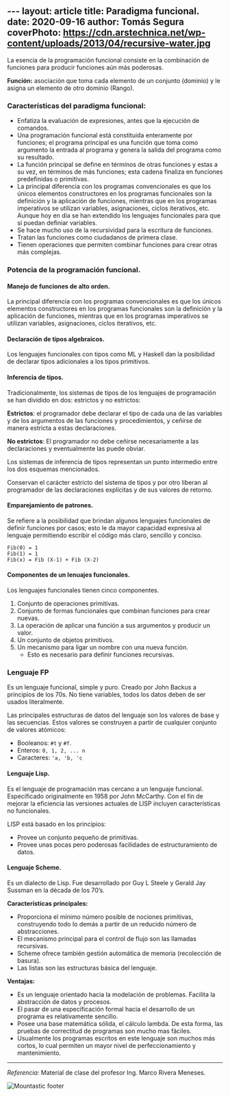 ﻿﻿﻿---
layout: article
title: Paradigma funcional.
date: 2020-09-16 
author: Tomás Segura
coverPhoto: https://cdn.arstechnica.net/wp-content/uploads/2013/04/recursive-water.jpg
---

La esencia de la programación funcional consiste en la combinación de funciones para producir funciones aún más poderosas.

**Función:** asociación que toma cada elemento de un conjunto (dominio) y le asigna un elemento de otro dominio (Rango).

### Características del paradigma funcional:
- Enfatiza la evaluación de expresiones, antes que la ejecución de comandos.
- Una programación funcional está constituida enteramente por funciones; el programa principal es una función que toma como argumento la entrada al programa y genera la salida del programa como su resultado.
- La función principal se define en términos de otras funciones y estas a su vez, en términos de más funciones; esta cadena finaliza en funciones predefinidas o primitivas.
- La principal diferencia con los programas convencionales es que los únicos elementos constructores en los programas funcionales son la definición y la aplicación de funciones, mientras que en los programas imperativos se utilizan variables, asignaciones, ciclos iterativos, etc. Aunque hoy en día se han extendido los lenguajes funcionales para que sí puedan definiar variables. 
- Se hace mucho uso de la recursividad para la escritura de funciones.
- Tratan las funciones como ciudadanos de primera clase. 
- Tienen operaciones que permiten combinar funciones para crear otras más complejas.

### Potencia de la programación funcional.

#### Manejo de funciones de alto orden.
La principal diferencia con los programas convencionales es que los únicos elementos constructores en los programas funcionales son la definición y la aplicación de funciones, mientras que en los programas imperativos se utilizan variables, asignaciones, ciclos iterativos, etc.

#### Declaración de tipos algebraicos.
Los lenguajes funcionales con tipos como ML y Haskell dan la posibilidad de declarar tipos adicionales a los tipos primitivos.

#### Inferencia de tipos.
Tradicionalmente, los sistemas de tipos de los lenguajes de programación se han dividido en dos: estrictos y no estrictos:

**Estrictos**: el programador debe declarar el tipo de cada una de las variables y de los argumentos de las funciones y procedimientos, y ceñirse de manera estricta a estas declaraciones.

**No estrictos**: El programador no debe ceñirse necesariamente a las declaraciones y eventualmente las puede obviar.

Los sistemas de inferencia de tipos representan un punto intermedio entre los dos esquemas mencionados.

Conservan el carácter estricto del sistema de tipos y por otro liberan al programador de las declaraciones explícitas y de sus valores de retorno.


#### Emparejamiento de patrones.
Se refiere a la posibilidad que brindan algunos lenguajes funcionales de definir funciones por casos; esto le da mayor capacidad expresiva al lenguaje permitiendo escribir el código más claro, sencillo y conciso.
```
Fib(0) = 1
Fib(1) = 1
Fib(x) = Fib (X-1) + Fib (X-2)
```

#### Componentes de un lenuajes funcionales.
Los lenguajes funcionales tienen cinco componentes.
1. Conjunto de operaciones primitivas.
2. Conjunto de formas funcionales que combinan funciones para crear nuevas.
3. La operación de aplicar una función a sus argumentos y producir un valor.
4. Un conjunto de objetos primitivos.
5. Un mecanismo para ligar un nombre con una nueva función.
	- Esto es necesario para definir funciones recursivas.

### Lenguaje FP
Es un lenguaje funcional, simple y puro. Creado por John Backus a principios de los 70s. No tiene variables, todos los datos deben de ser usados literalmente.

Las principales estructuras de datos del lenguaje son los valores de base y las secuencias. Estos valores se construyen a partir de cualquier conjunto de valores atómicos:
- Booleanos: `#t` y `#f`.
- Enteros: `0, 1, 2, ... n`
- Caracteres: `'a, 'b, 'c`

#### Lenguaje Lisp.
Es el lenguaje de programación mas cercano a un lenguaje funcional. Especificado originalmente en 1958 por John McCarthy. Con el fin de mejorar la eficiencia las versiones actuales de LISP incluyen características no funcionales.

LISP está basado en los principios:
- Provee un conjunto pequeño de primitivas.
- Provee unas pocas pero poderosas facilidades de estructuramiento de datos.

#### Lenguaje Scheme.
Es un dialecto de Lisp. Fue desarrollado por Guy L Steele y Gerald Jay Sussman en la década de los 70’s. 

**Características principales:**
- Proporciona el mínimo número posible de nociones primitivas, construyendo todo lo demás a partir de un reducido número de abstracciones. 
- El mecanismo principal para el control de flujo son las llamadas recursivas.
- Scheme ofrece también gestión automática de memoria (recolección de basura). 
- Las listas son las estructuras básica del lenguaje.

**Ventajas:**
- Es un lenguaje orientado hacia la modelación de problemas. Facilita la abstracción de datos y procesos.
- El pasar de una especificación formal hacia el desarrollo de un programa es relativamente sencillo.
- Posee una base matemática sólida, el cálculo lambda. De esta forma, las pruebas de correctitud de programas son mucho mas fáciles.
- Usualmente los programas escritos en este lenguaje son muchos más cortos, lo cual permiten un mayor nivel de perfeccionamiento y mantenimiento.

---
*Referencia:* Material de clase del profesor Ing. Marco Rivera Meneses.

![Mountastic  footer](https://user-images.githubusercontent.com/38998436/87217793-5fa59d80-c30a-11ea-94e7-81be3d541319.png)

